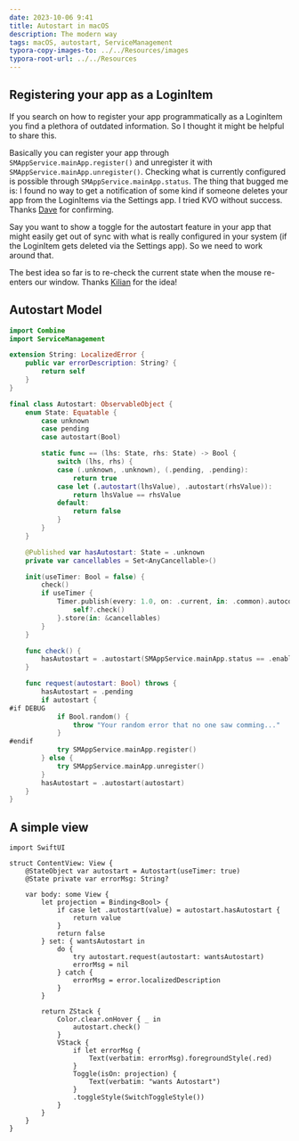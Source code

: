```yaml
---
date: 2023-10-06 9:41
title: Autostart in macOS
description: The modern way
tags: macOS, autostart, ServiceManagement
typora-copy-images-to: ../../Resources/images
typora-root-url: ../../Resources
---
```


## Registering your app as a LoginItem

If you search on how to register your app programmatically as a LoginItem you find a plethora of outdated information. So I thought it might be helpful to share this.

Basically you can register your app through `SMAppService.mainApp.register()` and unregister it with `SMAppService.mainApp.unregister()`. Checking what is currently configured is possible through `SMAppService.mainApp.status`. The thing that bugged me is: I found no way to get a notification of some kind if someone deletes your app from the LoginItems via the Settings app. I tried KVO without success. Thanks [Dave](https://davedelong.com) for confirming.

Say you want to show a toggle for the autostart feature in your app that might easily get out of sync with what is really configured in your system (if the LoginItem gets deleted via the Settings app). So we need to work around that.

The best idea so far is to re-check the current state when the mouse re-enters our window. Thanks [Kilian](https://kilian.io) for the idea!

## Autostart Model
```Swift
import Combine
import ServiceManagement

extension String: LocalizedError {
    public var errorDescription: String? {
        return self
    }
}

final class Autostart: ObservableObject {
    enum State: Equatable {
        case unknown
        case pending
        case autostart(Bool)

        static func == (lhs: State, rhs: State) -> Bool {
            switch (lhs, rhs) {
            case (.unknown, .unknown), (.pending, .pending):
                return true
            case let (.autostart(lhsValue), .autostart(rhsValue)):
                return lhsValue == rhsValue
            default:
                return false
            }
        }
    }

    @Published var hasAutostart: State = .unknown
    private var cancellables = Set<AnyCancellable>()

    init(useTimer: Bool = false) {
        check()
        if useTimer {
            Timer.publish(every: 1.0, on: .current, in: .common).autoconnect().sink { [weak self] _ in
                self?.check()
            }.store(in: &cancellables)
        }
    }

    func check() {
        hasAutostart = .autostart(SMAppService.mainApp.status == .enabled)
    }

    func request(autostart: Bool) throws {
        hasAutostart = .pending
        if autostart {
#if DEBUG
            if Bool.random() {
                throw "Your random error that no one saw comming..."
            }
#endif
            try SMAppService.mainApp.register()
        } else {
            try SMAppService.mainApp.unregister()
        }
        hasAutostart = .autostart(autostart)
    }
}
```

## A simple view
```
import SwiftUI

struct ContentView: View {
    @StateObject var autostart = Autostart(useTimer: true)
    @State private var errorMsg: String?

    var body: some View {
        let projection = Binding<Bool> {
            if case let .autostart(value) = autostart.hasAutostart {
                return value
            }
            return false
        } set: { wantsAutostart in
            do {
                try autostart.request(autostart: wantsAutostart)
                errorMsg = nil
            } catch {
                errorMsg = error.localizedDescription
            }
        }

        return ZStack {
            Color.clear.onHover { _ in
                autostart.check()
            }
            VStack {
                if let errorMsg {
                    Text(verbatim: errorMsg).foregroundStyle(.red)
                }
                Toggle(isOn: projection) {
                    Text(verbatim: "wants Autostart")
                }
                .toggleStyle(SwitchToggleStyle())
            }
        }
    }
}
```
